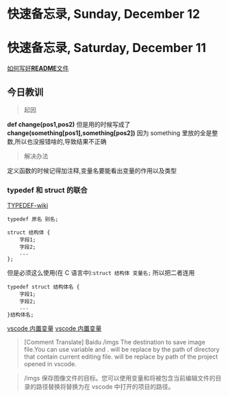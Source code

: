 # 快速备忘录,  Sunday, December 12
# 快速备忘录, Saturday, December 11

[如何写好**README**文件](https://github.com/RichardLitt/standard-readme#badge)

## 今日教训

> 起因

**def change(pos1,pos2)**
但是用的时候写成了**change(something[pos1],something[pos2])**
因为 something 里放的全是整数,所以也没报错啥的,导致结果不正确

> 解决办法

定义函数的时候记得加注释,变量名要能看出变量的作用以及类型

### typedef 和 struct 的联合

[TYPEDEF-wiki](https://zh.wikipedia.org/zh-cn/Typedef)

```
typedef 原名 别名;

struct 结构体 {
    字段1;
    字段2;
    ...
};
```

但是必须这么使用(在 C 语言中):`struct 结构体 变量名;`
所以把二者连用

```
typedef struct 结构体名 {
    字段1;
    字段2;
    ...
}结构体名;
```

[vscode 内置变量](https://code.visualstudio.com/docs/editor/variables-reference)
[vscode 内置变量](https://blog.csdn.net/acktomas/article/details/102851702)

> [Comment Translate] Baidu
> /imgs
> The destination to save image file.You can use variable  and .  will be replace by the path of directory that contain current editing file.  will be replace by path of the project opened in vscode.

> /imgs 
保存图像文件的目标。您可以使用变量和将被包含当前编辑文件的目录的路径替换将替换为在 vscode 中打开的项目的路径。

